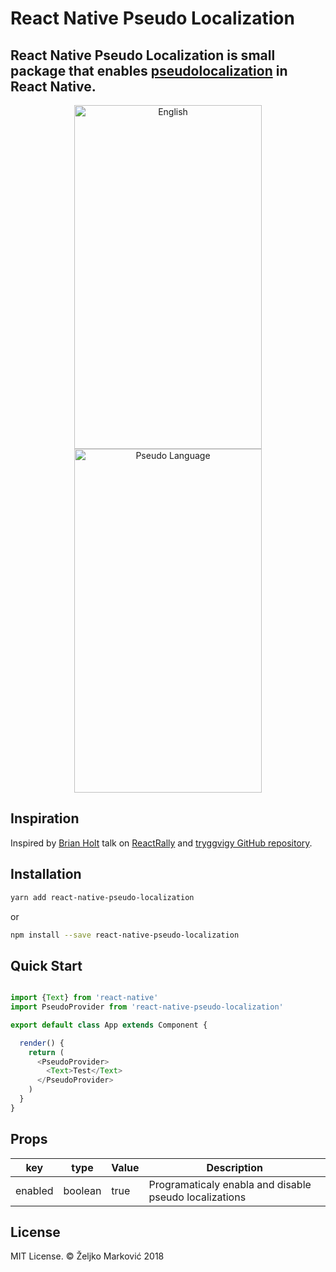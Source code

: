 # React Native Pseudo Localization

## React Native Pseudo Localization is small package that enables [pseudolocalization](https://en.wikipedia.org/wiki/Pseudolocalization) in React Native.

<p align="center" >
  <img width="300" height="550" alt="English" src="https://i.imgur.com/oGNI0FX.jpg">
  <img width="300" height="550" alt="Pseudo Language" src="https://i.imgur.com/M92oEfV.jpg">
</p>

## Inspiration

Inspired by [Brian Holt](https://twitter.com/holtbt) talk on [ReactRally](https://www.youtube.com/watch?v=V55BaKDQpMk) and [tryggvigy GitHub repository]( https://github.com/tryggvigy/pseudo-localization).

## Installation

```bash
yarn add react-native-pseudo-localization
```

or

```bash
npm install --save react-native-pseudo-localization
```

## Quick Start

```javascript

import {Text} from 'react-native'
import PseudoProvider from 'react-native-pseudo-localization'

export default class App extends Component {

  render() {
    return (
      <PseudoProvider>
        <Text>Test</Text>
      </PseudoProvider>
    )
  }
}
```

## Props

key | type | Value | Description
------ | ---- | ------- | ----------------------
enabled | boolean | true | Programaticaly enabla and disable pseudo localizations

## License

MIT License. © Željko Marković 2018